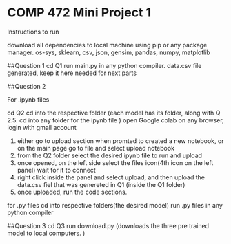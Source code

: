 # COMP 472 Mini Project 1 

Instructions to run 

download all dependencies to local machine using pip or any package manager.
os-sys, sklearn, csv, json, gensim, pandas, numpy, matplotlib


##Question 1
cd Q1
run main.py in any python compiler. 
data.csv file generated, keep it here needed for next parts


##Question 2

For .ipynb files

cd Q2
cd into the respective folder (each model has its folder, along with Q 2.5. cd into any folder for the ipynb file )
open Google colab on any browser, login with gmail account
1. either go to upload section when promted to created a new notebook, or on the main page go to file and select upload notebook 
2. from the Q2 folder select the desired ipynb file to run and upload
3. once opened, on the left side select the files icon(4th icon on the left panel) wait for it to connect
4. right click inside the panel and select upload, and then upload the data.csv fiel that was genereted in Q1 (inside the Q1 folder)
5. once uploaded, run the code sections. 



for .py files
cd into respective folders(the desired model)
run .py files in any python compiler

##Question 3
cd Q3
run download.py (downloads the three pre trained model to local computers. )
